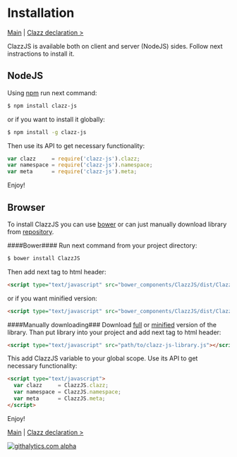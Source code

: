 Installation
============

[Main](https://github.com/alexpods/ClazzJS) 
|
[Clazz declaration >](https://github.com/alexpods/ClazzJS/blob/master/docs/2.clazz_declaration.md)

ClazzJS is available both on client and server (NodeJS) sides. Follow next instractions to install it.

NodeJS
------

Using [npm](https://npmjs.org/) run next command:
```sh
$ npm install clazz-js
```
or if you want to install it globally:
```sh
$ npm install -g clazz-js
```

Then use its API to get necessary functionality:
```js
var clazz     = require('clazz-js').clazz;
var namespace = require('clazz-js').namespace;
var meta      = require('clazz-js').meta;
```

Enjoy!


Browser
-------

To install ClazzJS you can use [bower](http://bower.io/) or can just manually download library from [repository](../dist).

####Bower####
Run next command from your project directory:
```sh
$ bower install ClazzJS
```

Then add next tag to html header:
```html
<script type="text/javascript" src="bower_components/ClazzJS/dist/ClazzJS.js"></script>
```
or if you want minified version:
```html
<script type="text/javascript" src="bower_components/ClazzJS/dist/ClazzJS.min.js"></script>
```

####Manually downloading###
Download [full](../dist/ClazzJS.js) or [minified](../dist/ClazzJS.min.js) version of the library. Than put library into your project and add next tag to html header:
```html
<script type="text/javascript" src="path/to/clazz-js-library.js"></script>
```

This add ClazzJS variable to your global scope. Use its API to get necessary functionality:
```html
<script type="text/javascript">
  var clazz     = ClazzJS.clazz;
  var namespace = ClazzJS.namespace;
  var meta      = ClazzJS.meta;
</script>
```

Enjoy!


[Main](https://github.com/alexpods/ClazzJS) 
|
[Clazz declaration >](https://github.com/alexpods/ClazzJS/blob/master/docs/2.clazz_declaration.md)

[![githalytics.com alpha](https://cruel-carlota.pagodabox.com/2bf3adae10921a661445015ca0b1745b "githalytics.com")](http://githalytics.com/alexpods/clazzjs)

